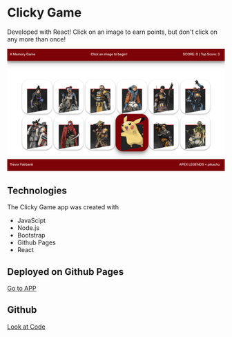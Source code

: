 # Clicky Game
Developed with React!
Click on an image to earn points, but don't click on any more than once!

![alt text](./ForReadMe.png)

## Technologies
The Clicky Game app was created with
* JavaScipt
* Node.js
* Bootstrap
* Github Pages
* React

## Deployed on Github Pages
[Go to APP](https://trevorfairbank.github.io/clicky-game/)

## Github
[Look at Code](https://github.com/Trevorfairbank/clicky-game)


